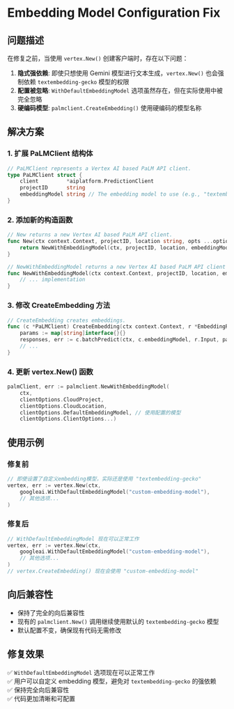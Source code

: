 # Embedding Model Configuration Fix

## 问题描述

在修复之前，当使用 `vertex.New()` 创建客户端时，存在以下问题：

1. **隐式强依赖**: 即使只想使用 Gemini 模型进行文本生成，`vertex.New()` 也会强制依赖 `textembedding-gecko` 模型的权限
2. **配置被忽略**: `WithDefaultEmbeddingModel` 选项虽然存在，但在实际使用中被完全忽略
3. **硬编码模型**: `palmclient.CreateEmbedding()` 使用硬编码的模型名称

## 解决方案

### 1. 扩展 PaLMClient 结构体

```go
// PaLMClient represents a Vertex AI based PaLM API client.
type PaLMClient struct {
	client         *aiplatform.PredictionClient
	projectID      string
	embeddingModel string // The embedding model to use (e.g., "textembedding-gecko")
}
```

### 2. 添加新的构造函数

```go
// New returns a new Vertex AI based PaLM API client.
func New(ctx context.Context, projectID, location string, opts ...option.ClientOption) (*PaLMClient, error) {
	return NewWithEmbeddingModel(ctx, projectID, location, embeddingModelName, opts...)
}

// NewWithEmbeddingModel returns a new Vertex AI based PaLM API client with custom embedding model.
func NewWithEmbeddingModel(ctx context.Context, projectID, location, embeddingModel string, opts ...option.ClientOption) (*PaLMClient, error) {
	// ... implementation
}
```

### 3. 修改 CreateEmbedding 方法

```go
// CreateEmbedding creates embeddings.
func (c *PaLMClient) CreateEmbedding(ctx context.Context, r *EmbeddingRequest) ([][]float32, error) {
	params := map[string]interface{}{}
	responses, err := c.batchPredict(ctx, c.embeddingModel, r.Input, params) // 使用实例变量而不是硬编码
	// ...
}
```

### 4. 更新 vertex.New() 函数

```go
palmClient, err := palmclient.NewWithEmbeddingModel(
	ctx,
	clientOptions.CloudProject,
	clientOptions.CloudLocation,
	clientOptions.DefaultEmbeddingModel, // 使用配置的模型
	clientOptions.ClientOptions...)
```

## 使用示例

### 修复前
```go
// 即使设置了自定义embedding模型，实际还是使用 "textembedding-gecko"
vertex, err := vertex.New(ctx, 
	googleai.WithDefaultEmbeddingModel("custom-embedding-model"),
	// 其他选项...
)
```

### 修复后
```go
// WithDefaultEmbeddingModel 现在可以正常工作
vertex, err := vertex.New(ctx, 
	googleai.WithDefaultEmbeddingModel("custom-embedding-model"),
	// 其他选项...
)
// vertex.CreateEmbedding() 现在会使用 "custom-embedding-model"
```

## 向后兼容性

- 保持了完全的向后兼容性
- 现有的 `palmclient.New()` 调用继续使用默认的 `textembedding-gecko` 模型
- 默认配置不变，确保现有代码无需修改

## 修复效果

✅ `WithDefaultEmbeddingModel` 选项现在可以正常工作  
✅ 用户可以自定义 embedding 模型，避免对 `textembedding-gecko` 的强依赖  
✅ 保持完全向后兼容性  
✅ 代码更加清晰和可配置  